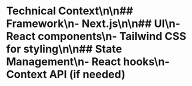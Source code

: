 # Technical Context\n\n## Framework\n- Next.js\n\n## UI\n- React components\n- Tailwind CSS for styling\n\n## State Management\n- React hooks\n- Context API (if needed)
